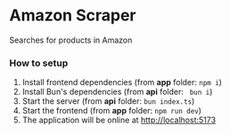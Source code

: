 # Amazon Scraper

Searches for products in Amazon

### How to setup

1. Install frontend dependencies (from **app** folder: `npm i`)
2. Install Bun's dependencies (from **api** folder: ` bun i`)
3. Start the server (from **api** folder: `bun index.ts`)
4. Start the frontend (from **app** folder: `npm run dev`)
5. The application will be online at [http://localhost:5173](http://localhost:5173)
